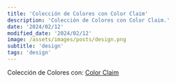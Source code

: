 ```yaml
---
title: 'Colección de Colores con Color Claim'
description: 'Colección de Colores con Color Claim.'
date: '2024/02/12'
modified_date: '2024/02/12'
image: /assets/images/posts/design.png
subtitle: 'design'
tags: 'design'
---
```


Colección de Colores con: [Color Claim](https://vanschneider.com/colors)
